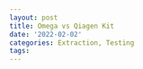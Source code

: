 ```yaml
---
layout: post
title: Omega vs Qiagen Kit
date: '2022-02-02'
categories: Extraction, Testing
tags: 
---
```

